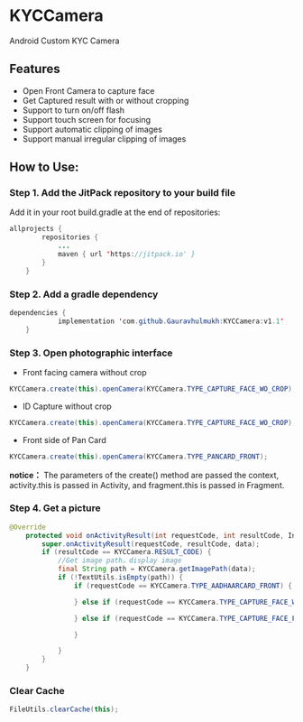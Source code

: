 # KYCCamera
Android Custom KYC Camera

## Features
- Open Front Camera to capture face
- Get Captured result with or without cropping
- Support to turn on/off flash
- Support touch screen for focusing
- Support automatic clipping of images
- Support manual irregular clipping of images

## How to Use:
### Step 1. Add the JitPack repository to your build file
Add it in your root build.gradle at the end of repositories:
```java
allprojects {
		repositories {
			...
			maven { url 'https://jitpack.io' }
		}
	}
```

### Step 2. Add a gradle dependency
```java
dependencies {
	        implementation 'com.github.Gauravhulmukh:KYCCamera:v1.1'
	}
```

### Step 3. Open photographic interface
- Front facing camera without crop
```java
KYCCamera.create(this).openCamera(KYCCamera.TYPE_CAPTURE_FACE_WO_CROP);
```

- ID Capture without crop
```java
KYCCamera.create(this).openCamera(KYCCamera.TYPE_CAPTURE_FACE_WO_CROP);
```

- Front side of Pan Card
```java
KYCCamera.create(this).openCamera(KYCCamera.TYPE_PANCARD_FRONT);
```
**notice：** The parameters of the create() method are passed the context, activity.this is passed in Activity, and fragment.this is passed in Fragment.

### Step 4. Get a picture
```java
@Override
    protected void onActivityResult(int requestCode, int resultCode, Intent data) {
        super.onActivityResult(requestCode, resultCode, data);
        if (resultCode == KYCCamera.RESULT_CODE) {
            //Get image path，display image
            final String path = KYCCamera.getImagePath(data);
            if (!TextUtils.isEmpty(path)) {
                if (requestCode == KYCCamera.TYPE_AADHAARCARD_FRONT) { //Front of AADHAAR card

                } else if (requestCode == KYCCamera.TYPE_CAPTURE_FACE_WO_CROP) {  //Front capture without crop

                } else if (requestCode == KYCCamera.TYPE_CAPTURE_FACE_FRONT) {  //Front photo with cropped result

                }

            }
        }
    }
```

### Clear Cache
```java
FileUtils.clearCache(this);
```
